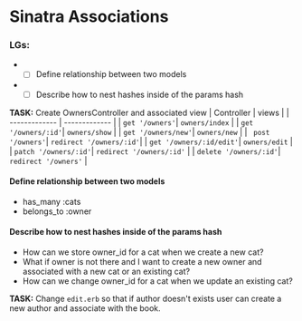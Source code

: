 # Sinatra Associations
### LGs:
* - [ ] Define relationship between two models
* - [ ] Describe how to nest hashes inside of the params hash

**TASK:** Create OwnersController and associated view
| Controller    | views         |
| ------------- | ------------- |
| `get '/owners'`| `owners/index` |
| `get '/owners/:id'`| `owners/show` |
| `get '/owners/new'`| `owners/new` |
| ` post '/owners'`| `redirect '/owners/:id'`|
| `get '/owners/:id/edit'`| `owners/edit` |
| `patch '/owners/:id'`| `redirect '/owners/:id'` |
| `delete '/owners/:id'`| `redirect '/owners'` |


#### **Define relationship between two models**
* has_many :cats
* belongs_to :owner

#### **Describe how to nest hashes inside of the params hash**
* How can we store owner_id for a cat when we create a new cat?
* What if owner is not there and I want to create a new owner and associated with a new cat or an existing cat?
* How can we change owner_id for a cat when we update an existing cat?
    

**TASK:** Change `edit.erb` so that if author doesn't exists user can create a new author and associate with the book.
        